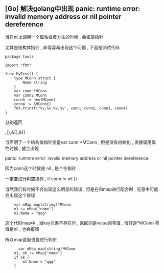 ## [Go] 解决golang中出现 panic: runtime error: invalid memory address or nil pointer dereference
当在nil上调用一个属性或者方法的时候 , 会报空指针

尤其是结构体指针 , 非常容易出现这个问题 , 下面是测试代码
```
package tools

import "fmt"

func MyTest() {
    type MConn struct {
        Name string
    }
    var conn *MConn
    var conn2 MConn
    conn3 := new(MConn)
    conn4 := &MConn{}
    fmt.Printf("%v,%v,%v,%v", conn, conn2, conn3, conn4)
}
```
分别返回

<nil>,{},&{},&{}

当声明了一个结构体指针变量var conn *MConn , 但是没有初始化 , 直接调用属性时候 , 就会出现

panic: runtime error: invalid memory address or nil pointer dereference

因为conn这个时候是 nil  , 是个空指针

一定要进行判空操作 , if conn != nil {}

当然我们有时候不会出现这么明显的错误 , 但是在和map进行配合时 , 无意中可能会出现这个错误
```
    var mMap map[string]*MConn
    m1 := mMap["name"]
    m1.Name = "qqq"  
```
这个代码map中 , 当key元素不存在时 , 返回的是value的零值 , 恰好是*MConn 零值是nil , 也会报错

所以map这里也要进行判断
```
      var mMap map[string]*MConn
    m1, ok := mMap["name"]
    if ok {
        m1.Name = "qqq"
    }
```
  
  
